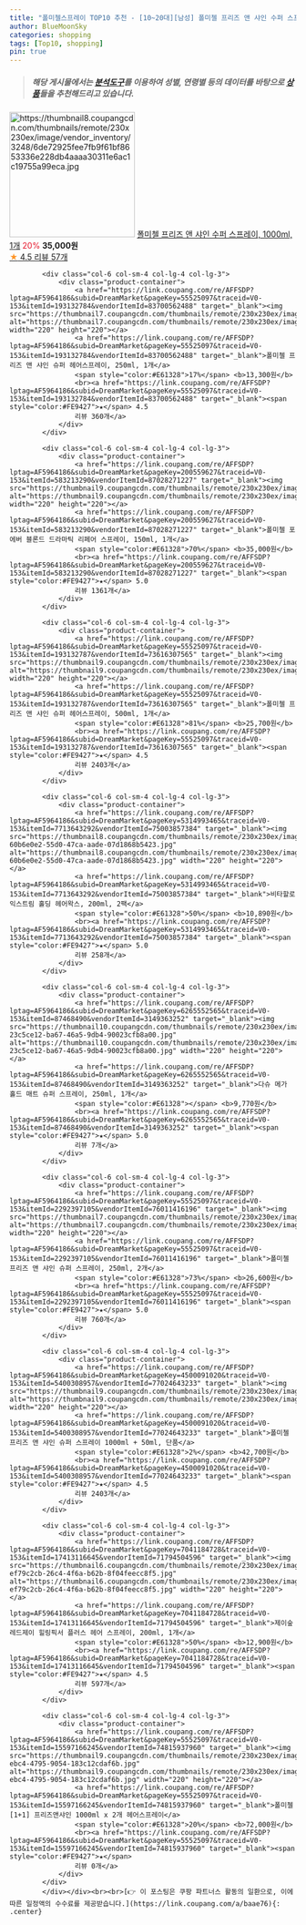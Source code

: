 ```yaml
---
title: "폴미첼스프레이 TOP10 추천 - [10~20대][남성] 폴미첼 프리즈 앤 샤인 수퍼 스프레이, 1000ml, 1개"
author: BlueMoonSky
categories: shopping
tags: [Top10, shopping]
pin: true
---
```


> ##### 해당 게시물에서는 [**분석도구**](https://itemscout.io/)를 이용하여 **성별**, **연령별** 등의 데이터를 바탕으로 [**상품**](https://link.coupang.com/a/baae76)들을 추천해드리고 있습니다.
<div class="container"><div class="row">
            <div class="col-6 col-sm-4 col-lg-4 col-lg-3">
                <div class="product-container">
                    <a href="https://link.coupang.com/re/AFFSDP?lptag=AF5964186&subid=DreamMarket&pageKey=55525097&traceid=V0-153&itemId=11858162794&vendorItemId=79131330483" target="_blank"><img src="https://thumbnail8.coupangcdn.com/thumbnails/remote/230x230ex/image/vendor_inventory/3248/6de72925fee7fb9f61bf8653336e228db4aaaa30311e6ac1c19755a99eca.jpg" alt="https://thumbnail8.coupangcdn.com/thumbnails/remote/230x230ex/image/vendor_inventory/3248/6de72925fee7fb9f61bf8653336e228db4aaaa30311e6ac1c19755a99eca.jpg" width="220" height="220"></a>
                    <a href="https://link.coupang.com/re/AFFSDP?lptag=AF5964186&subid=DreamMarket&pageKey=55525097&traceid=V0-153&itemId=11858162794&vendorItemId=79131330483" target="_blank">폴미첼 프리즈 앤 샤인 수퍼 스프레이, 1000ml, 1개</a>
                    <span style="color:#E61328">20%</span> <b>35,000원</b>
                    <br><a href="https://link.coupang.com/re/AFFSDP?lptag=AF5964186&subid=DreamMarket&pageKey=55525097&traceid=V0-153&itemId=11858162794&vendorItemId=79131330483" target="_blank"><span style="color:#FE9427">★</span> 4.5
                    리뷰 57개</a>
                </div>
            </div>
            
            <div class="col-6 col-sm-4 col-lg-4 col-lg-3">
                <div class="product-container">
                    <a href="https://link.coupang.com/re/AFFSDP?lptag=AF5964186&subid=DreamMarket&pageKey=55525097&traceid=V0-153&itemId=193132784&vendorItemId=83700562488" target="_blank"><img src="https://thumbnail7.coupangcdn.com/thumbnails/remote/230x230ex/image/vendor_inventory/1d9d/80d06d50bca68743b6b6627da79908c4f71f01ff7a77fb2c0a4c3a4d5bf9.jpg" alt="https://thumbnail7.coupangcdn.com/thumbnails/remote/230x230ex/image/vendor_inventory/1d9d/80d06d50bca68743b6b6627da79908c4f71f01ff7a77fb2c0a4c3a4d5bf9.jpg" width="220" height="220"></a>
                    <a href="https://link.coupang.com/re/AFFSDP?lptag=AF5964186&subid=DreamMarket&pageKey=55525097&traceid=V0-153&itemId=193132784&vendorItemId=83700562488" target="_blank">폴미첼 프리즈 앤 샤인 슈퍼 헤어스프레이, 250ml, 1개</a>
                    <span style="color:#E61328">17%</span> <b>13,300원</b>
                    <br><a href="https://link.coupang.com/re/AFFSDP?lptag=AF5964186&subid=DreamMarket&pageKey=55525097&traceid=V0-153&itemId=193132784&vendorItemId=83700562488" target="_blank"><span style="color:#FE9427">★</span> 4.5
                    리뷰 360개</a>
                </div>
            </div>
            
            <div class="col-6 col-sm-4 col-lg-4 col-lg-3">
                <div class="product-container">
                    <a href="https://link.coupang.com/re/AFFSDP?lptag=AF5964186&subid=DreamMarket&pageKey=200559627&traceid=V0-153&itemId=583213290&vendorItemId=87028271227" target="_blank"><img src="https://thumbnail9.coupangcdn.com/thumbnails/remote/230x230ex/image/vendor_inventory/15f9/715318393cbb0e492bcb80a01f4c9b0b906f7c59b8447cdac6d717ba2fea.jpg" alt="https://thumbnail9.coupangcdn.com/thumbnails/remote/230x230ex/image/vendor_inventory/15f9/715318393cbb0e492bcb80a01f4c9b0b906f7c59b8447cdac6d717ba2fea.jpg" width="220" height="220"></a>
                    <a href="https://link.coupang.com/re/AFFSDP?lptag=AF5964186&subid=DreamMarket&pageKey=200559627&traceid=V0-153&itemId=583213290&vendorItemId=87028271227" target="_blank">폴미첼 포에버 블론드 드라마틱 리페어 스프레이, 150ml, 1개</a>
                    <span style="color:#E61328">70%</span> <b>35,000원</b>
                    <br><a href="https://link.coupang.com/re/AFFSDP?lptag=AF5964186&subid=DreamMarket&pageKey=200559627&traceid=V0-153&itemId=583213290&vendorItemId=87028271227" target="_blank"><span style="color:#FE9427">★</span> 5.0
                    리뷰 1361개</a>
                </div>
            </div>
            
            <div class="col-6 col-sm-4 col-lg-4 col-lg-3">
                <div class="product-container">
                    <a href="https://link.coupang.com/re/AFFSDP?lptag=AF5964186&subid=DreamMarket&pageKey=55525097&traceid=V0-153&itemId=193132787&vendorItemId=73616307565" target="_blank"><img src="https://thumbnail9.coupangcdn.com/thumbnails/remote/230x230ex/image/vendor_inventory/8879/01b6667bc32821a8fc5e2e65c3284a0ac1660981d3a005be71fd5cb5cc4d.jpg" alt="https://thumbnail9.coupangcdn.com/thumbnails/remote/230x230ex/image/vendor_inventory/8879/01b6667bc32821a8fc5e2e65c3284a0ac1660981d3a005be71fd5cb5cc4d.jpg" width="220" height="220"></a>
                    <a href="https://link.coupang.com/re/AFFSDP?lptag=AF5964186&subid=DreamMarket&pageKey=55525097&traceid=V0-153&itemId=193132787&vendorItemId=73616307565" target="_blank">폴미첼 프리즈 앤 샤인 슈퍼 헤어스프레이, 500ml, 1개</a>
                    <span style="color:#E61328">81%</span> <b>25,700원</b>
                    <br><a href="https://link.coupang.com/re/AFFSDP?lptag=AF5964186&subid=DreamMarket&pageKey=55525097&traceid=V0-153&itemId=193132787&vendorItemId=73616307565" target="_blank"><span style="color:#FE9427">★</span> 4.5
                    리뷰 2403개</a>
                </div>
            </div>
            
            <div class="col-6 col-sm-4 col-lg-4 col-lg-3">
                <div class="product-container">
                    <a href="https://link.coupang.com/re/AFFSDP?lptag=AF5964186&subid=DreamMarket&pageKey=5314993465&traceid=V0-153&itemId=7713643292&vendorItemId=75003857384" target="_blank"><img src="https://thumbnail8.coupangcdn.com/thumbnails/remote/230x230ex/image/retail/images/152150978164241-60b6e0e2-55d0-47ca-aade-07d1868b5423.jpg" alt="https://thumbnail8.coupangcdn.com/thumbnails/remote/230x230ex/image/retail/images/152150978164241-60b6e0e2-55d0-47ca-aade-07d1868b5423.jpg" width="220" height="220"></a>
                    <a href="https://link.coupang.com/re/AFFSDP?lptag=AF5964186&subid=DreamMarket&pageKey=5314993465&traceid=V0-153&itemId=7713643292&vendorItemId=75003857384" target="_blank">비타할로 익스트림 홀딩 헤어왁스, 200ml, 2팩</a>
                    <span style="color:#E61328">50%</span> <b>10,890원</b>
                    <br><a href="https://link.coupang.com/re/AFFSDP?lptag=AF5964186&subid=DreamMarket&pageKey=5314993465&traceid=V0-153&itemId=7713643292&vendorItemId=75003857384" target="_blank"><span style="color:#FE9427">★</span> 5.0
                    리뷰 258개</a>
                </div>
            </div>
            
            <div class="col-6 col-sm-4 col-lg-4 col-lg-3">
                <div class="product-container">
                    <a href="https://link.coupang.com/re/AFFSDP?lptag=AF5964186&subid=DreamMarket&pageKey=6265552565&traceid=V0-153&itemId=87468490&vendorItemId=3149363252" target="_blank"><img src="https://thumbnail10.coupangcdn.com/thumbnails/remote/230x230ex/image/retail/images/261317431930326-23c5ce12-ba67-46a5-9db4-90023cfb8a00.jpg" alt="https://thumbnail10.coupangcdn.com/thumbnails/remote/230x230ex/image/retail/images/261317431930326-23c5ce12-ba67-46a5-9db4-90023cfb8a00.jpg" width="220" height="220"></a>
                    <a href="https://link.coupang.com/re/AFFSDP?lptag=AF5964186&subid=DreamMarket&pageKey=6265552565&traceid=V0-153&itemId=87468490&vendorItemId=3149363252" target="_blank">다슈 메가 홀드 매트 슈퍼 스프레이, 250ml, 1개</a>
                    <span style="color:#E61328"></span> <b>9,770원</b>
                    <br><a href="https://link.coupang.com/re/AFFSDP?lptag=AF5964186&subid=DreamMarket&pageKey=6265552565&traceid=V0-153&itemId=87468490&vendorItemId=3149363252" target="_blank"><span style="color:#FE9427">★</span> 5.0
                    리뷰 7개</a>
                </div>
            </div>
            
            <div class="col-6 col-sm-4 col-lg-4 col-lg-3">
                <div class="product-container">
                    <a href="https://link.coupang.com/re/AFFSDP?lptag=AF5964186&subid=DreamMarket&pageKey=55525097&traceid=V0-153&itemId=2292397105&vendorItemId=76011416196" target="_blank"><img src="https://thumbnail7.coupangcdn.com/thumbnails/remote/230x230ex/image/vendor_inventory/ec58/1cb9786628d46734b2900f1e8e283ebd45578a9603a034a457e7d9b46a1b.jpg" alt="https://thumbnail7.coupangcdn.com/thumbnails/remote/230x230ex/image/vendor_inventory/ec58/1cb9786628d46734b2900f1e8e283ebd45578a9603a034a457e7d9b46a1b.jpg" width="220" height="220"></a>
                    <a href="https://link.coupang.com/re/AFFSDP?lptag=AF5964186&subid=DreamMarket&pageKey=55525097&traceid=V0-153&itemId=2292397105&vendorItemId=76011416196" target="_blank">폴미첼 프리즈 앤 샤인 슈퍼 스프레이, 250ml, 2개</a>
                    <span style="color:#E61328">73%</span> <b>26,600원</b>
                    <br><a href="https://link.coupang.com/re/AFFSDP?lptag=AF5964186&subid=DreamMarket&pageKey=55525097&traceid=V0-153&itemId=2292397105&vendorItemId=76011416196" target="_blank"><span style="color:#FE9427">★</span> 5.0
                    리뷰 760개</a>
                </div>
            </div>
            
            <div class="col-6 col-sm-4 col-lg-4 col-lg-3">
                <div class="product-container">
                    <a href="https://link.coupang.com/re/AFFSDP?lptag=AF5964186&subid=DreamMarket&pageKey=4500091020&traceid=V0-153&itemId=5400308957&vendorItemId=77024643233" target="_blank"><img src="https://thumbnail9.coupangcdn.com/thumbnails/remote/230x230ex/image/vendor_inventory/2ea6/d049ff824aded0716109084220daec7140b4df230ef277076c39dc4c0058.jpg" alt="https://thumbnail9.coupangcdn.com/thumbnails/remote/230x230ex/image/vendor_inventory/2ea6/d049ff824aded0716109084220daec7140b4df230ef277076c39dc4c0058.jpg" width="220" height="220"></a>
                    <a href="https://link.coupang.com/re/AFFSDP?lptag=AF5964186&subid=DreamMarket&pageKey=4500091020&traceid=V0-153&itemId=5400308957&vendorItemId=77024643233" target="_blank">폴미첼 프리즈 앤 샤인 슈퍼 스프레이 1000ml + 50ml, 단품</a>
                    <span style="color:#E61328">2%</span> <b>42,700원</b>
                    <br><a href="https://link.coupang.com/re/AFFSDP?lptag=AF5964186&subid=DreamMarket&pageKey=4500091020&traceid=V0-153&itemId=5400308957&vendorItemId=77024643233" target="_blank"><span style="color:#FE9427">★</span> 4.5
                    리뷰 2403개</a>
                </div>
            </div>
            
            <div class="col-6 col-sm-4 col-lg-4 col-lg-3">
                <div class="product-container">
                    <a href="https://link.coupang.com/re/AFFSDP?lptag=AF5964186&subid=DreamMarket&pageKey=7041184728&traceid=V0-153&itemId=17413116645&vendorItemId=71794504596" target="_blank"><img src="https://thumbnail6.coupangcdn.com/thumbnails/remote/230x230ex/image/retail/images/3672055942505729-ef79c2cb-26c4-4f6a-b62b-8f04feecc8f5.jpg" alt="https://thumbnail6.coupangcdn.com/thumbnails/remote/230x230ex/image/retail/images/3672055942505729-ef79c2cb-26c4-4f6a-b62b-8f04feecc8f5.jpg" width="220" height="220"></a>
                    <a href="https://link.coupang.com/re/AFFSDP?lptag=AF5964186&subid=DreamMarket&pageKey=7041184728&traceid=V0-153&itemId=17413116645&vendorItemId=71794504596" target="_blank">제이숲 레드제이 힐링픽서 플러스 헤어 스프레이, 200ml, 1개</a>
                    <span style="color:#E61328">50%</span> <b>12,900원</b>
                    <br><a href="https://link.coupang.com/re/AFFSDP?lptag=AF5964186&subid=DreamMarket&pageKey=7041184728&traceid=V0-153&itemId=17413116645&vendorItemId=71794504596" target="_blank"><span style="color:#FE9427">★</span> 4.5
                    리뷰 597개</a>
                </div>
            </div>
            
            <div class="col-6 col-sm-4 col-lg-4 col-lg-3">
                <div class="product-container">
                    <a href="https://link.coupang.com/re/AFFSDP?lptag=AF5964186&subid=DreamMarket&pageKey=55525097&traceid=V0-153&itemId=15597166245&vendorItemId=74815937960" target="_blank"><img src="https://thumbnail9.coupangcdn.com/thumbnails/remote/230x230ex/image/vendor_inventory/images/2019/01/04/19/5/49032788-ebc4-4795-9054-183c12cdaf6b.jpg" alt="https://thumbnail9.coupangcdn.com/thumbnails/remote/230x230ex/image/vendor_inventory/images/2019/01/04/19/5/49032788-ebc4-4795-9054-183c12cdaf6b.jpg" width="220" height="220"></a>
                    <a href="https://link.coupang.com/re/AFFSDP?lptag=AF5964186&subid=DreamMarket&pageKey=55525097&traceid=V0-153&itemId=15597166245&vendorItemId=74815937960" target="_blank">폴미첼 [1+1] 프리즈앤샤인 1000ml x 2개 헤어스프레이</a>
                    <span style="color:#E61328">20%</span> <b>72,000원</b>
                    <br><a href="https://link.coupang.com/re/AFFSDP?lptag=AF5964186&subid=DreamMarket&pageKey=55525097&traceid=V0-153&itemId=15597166245&vendorItemId=74815937960" target="_blank"><span style="color:#FE9427">★</span> 
                    리뷰 0개</a>
                </div>
            </div>
            </div></div><br><br>[👉 이 포스팅은 쿠팡 파트너스 활동의 일환으로, 이에 따른 일정액의 수수료를 제공받습니다.](https://link.coupang.com/a/baae76){: .center}